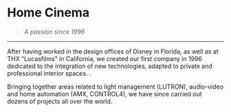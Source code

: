 # Home Cinema

> *A passion since 1996*

---

After having worked in the design offices of Disney in Florida, as well as at THX "Lucasfilms" in California, we created our first company in 1996 dedicated to the integration of new technologies, adapted to private and professional interior spaces. .

Bringing together areas related to light management (LUTRON), audio-video and home automation (AMX, CONTROL4), we have since carried out dozens of projects all over the world.